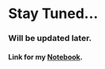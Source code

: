 # Stay Tuned...

### Will be updated later.

#### Link for my [Notebook](https://www.kaggle.com/aayushkumar20bcy/kaggle-tps-mar2022).

